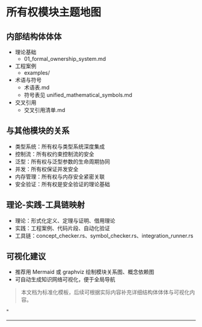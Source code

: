 ﻿# 所有权模块主题地图

## 内部结构体体体

- 理论基础
  - 01_formal_ownership_system.md
- 工程案例
  - examples/
- 术语与符号
  - 术语表.md
  - 符号表见 unified_mathematical_symbols.md
- 交叉引用
  - 交叉引用清单.md

## 与其他模块的关系

- 类型系统：所有权与类型系统深度集成
- 控制流：所有权约束控制流的安全
- 泛型：所有权与泛型参数的生命周期协同
- 并发：所有权保证并发安全
- 内存管理：所有权与内存安全紧密关联
- 安全验证：所有权是安全验证的理论基础

## 理论-实践-工具链映射

- 理论：形式化定义、定理与证明、借用理论
- 实践：工程案例、代码片段、自动化验证
- 工具链：concept_checker.rs、symbol_checker.rs、integration_runner.rs

## 可视化建议

- 推荐用 Mermaid 或 graphviz 绘制模块关系图、概念依赖图
- 可自动生成知识网络可视化，便于全局导航

> 本文档为标准化模板，后续可根据实际内容补充详细结构体体体与可视化内容。

"

---
